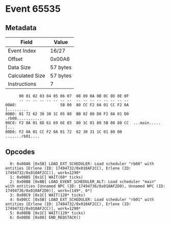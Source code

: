 # Event 65535

## Metadata

| Field           | Value    |
|-----------------|----------|
| Event Index     | 16/27    |
| Offset          | 0x00A6   |
| Data Size       | 57 bytes |
| Calculated Size | 57 bytes |
| Instructions    | 7        |

```
      00 01 02 03 04 05 06 07  08 09 0A 0B 0C 0D 0E 0F
      -- -- -- -- -- -- -- --  -- -- -- -- -- -- -- --
00A0:                   5B 00  80 CC F2 0A 01 CC F2 0A        [.........
00B0: 01 72 62 30 30 1C 05 80  BB 02 80 D0 F2 0A 01 D0  .rb00...........
00C0: F2 0A 01 6D 61 69 6E 03  80 1C 01 80 5B 00 80 CC  ...main.....[...
00D0: F2 0A 01 CC F2 0A 01 72  62 30 31 1C 01 80 00     .......rb01.... 
```

## Opcodes

```
  0: 0x00A6 [0x5B] LOAD_EXT_SCHEDULER: Load scheduler "rb00" with entities [Erlene (ID: 17494732/0x010AF2CC), Erlene (ID: 17494732/0x010AF2CC)], work=1290*
  1: 0x00B5 [0x1C] WAIT(60* ticks)
  2: 0x00B8 [0xBB] LOAD_EVENT_SCHEDULER_ALT: Load scheduler "main" with entities [Unnamed NPC (ID: 17494736/0x010AF2D0), Unnamed NPC (ID: 17494736/0x010AF2D0)], work=[149*, 0*]
  3: 0x00C9 [0x1C] WAIT(120* ticks)
  4: 0x00CC [0x5B] LOAD_EXT_SCHEDULER: Load scheduler "rb01" with entities [Erlene (ID: 17494732/0x010AF2CC), Erlene (ID: 17494732/0x010AF2CC)], work=1290*
  5: 0x00DB [0x1C] WAIT(120* ticks)
  6: 0x00DE [0x00] END_REQSTACK()
```
